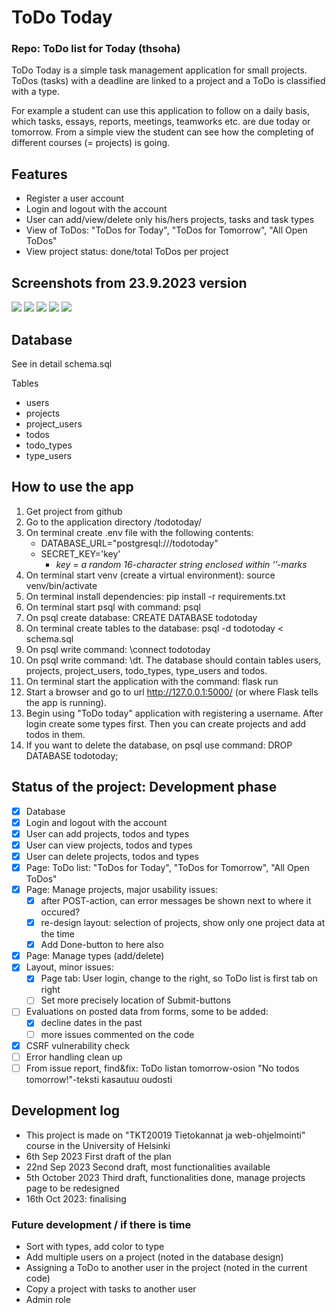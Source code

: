 # ToDo Today
### Repo: ToDo list for Today (thsoha)

ToDo Today is a simple task management application for small projects. ToDos (tasks) with a deadline are linked to a project and a ToDo is classified with a type. 

For example a student can use this application to follow on a daily basis, which tasks, essays, reports, meetings, teamworks etc. are due today or tomorrow. From a simple view the student can see how the completing of different courses (= projects) is going. 

## Features
- Register a user account
- Login and logout with the account
- User can add/view/delete only his/hers projects, tasks and task types
- View of ToDos: "ToDos for Today", "ToDos for Tomorrow", "All Open ToDos" 
- View project status: done/total ToDos per project

## Screenshots from 23.9.2023 version
<img src="https://github.com/mcpaulafi/Todotoday/blob/main/Drafts/2023-09-23_login2.png">
<img src="https://github.com/mcpaulafi/Todotoday/blob/main/Drafts/2023-09-23_registration2.png">
<img src="https://github.com/mcpaulafi/Todotoday/blob/main/Drafts/2023-09-23_todolist2.png">
<img src="https://github.com/mcpaulafi/Todotoday/blob/main/Drafts/2023-09-23_projects2.png">
<img src="https://github.com/mcpaulafi/Todotoday/blob/main/Drafts/2023-09-23_types2.png">

## Database
See in detail schema.sql

Tables
- users
- projects
- project_users
- todos
- todo_types
- type_users

## How to use the app
1. Get project from github
2. Go to the application directory /todotoday/
3. On terminal create .env file with the following contents: 
    - DATABASE_URL="postgresql:///todotoday"
    - SECRET_KEY='key'
        - _key = a random 16-character string enclosed within ‘’-marks_
4. On terminal start venv (create a virtual environment): source venv/bin/activate 
5. On terminal install dependencies: pip install -r requirements.txt
6. On terminal start psql with command: psql
7. On psql create database: CREATE DATABASE todotoday
8. On terminal create tables to the database: psql -d todotoday < schema.sql
9. On psql write command: \connect todotoday 
10. On psql write command: \dt. The database should contain tables users, projects, project_users, todo_types, type_users and todos.
11. On terminal start the application with the command: flask run
12. Start a browser and go to url http://127.0.0.1:5000/ (or where Flask tells the app is running).
13. Begin using "ToDo today" application with registering a username. After login create some types first. Then you can create projects and add todos in them.
14. If you want to delete the database, on psql use command: DROP DATABASE todotoday;

## Status of the project: Development phase 
- [x] Database  
- [x] Login and logout with the account
- [x] User can add projects, todos and types
- [x] User can view projects, todos and types
- [x] User can delete projects, todos and types
- [x] Page: ToDo list: "ToDos for Today", "ToDos for Tomorrow", "All Open ToDos" 
- [x] Page: Manage projects, major usability issues:
    - [x] after POST-action, can error messages be shown next to where it occured?
    - [x] re-design layout: selection of projects, show only one project data at the time
    - [x] Add Done-button to here also 
- [x] Page: Manage types (add/delete)
- [x] Layout, minor issues:
    - [x] Page tab: User login, change to the right, so ToDo list is first tab on right
    - [ ] Set more precisely location of Submit-buttons 
- [ ] Evaluations on posted data from forms, some to be added:
    - [x] decline dates in the past
    - [ ] more issues commented on the code
- [x] CSRF vulnerability check
- [ ] Error handling clean up
- [ ] From issue report, find&fix: ToDo listan tomorrow-osion "No todos tomorrow!"-teksti kasautuu oudosti 

## Development log
- This project is made on "TKT20019 Tietokannat ja web-ohjelmointi" course in the University of Helsinki
- 6th Sep 2023 First draft of the plan
- 22nd Sep 2023 Second draft, most functionalities available
- 5th October 2023 Third draft, functionalities done, manage projects page to be redesigned
- 16th Oct 2023: finalising

### Future development / if there is time
- Sort with types, add color to type
- Add multiple users on a project (noted in the database design)
- Assigning a ToDo to another user in the project (noted in the current code)
- Copy a project with tasks to another user 
- Admin role